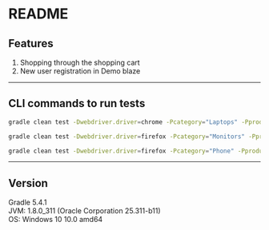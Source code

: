 # README

## Features
1. Shopping through the shopping cart
2. New user registration in Demo blaze
------------------------------------------------------------
## CLI commands to run tests

```bash 
gradle clean test -Dwebdriver.driver=chrome -Pcategory="Laptops" -Pproduct="Dell i7"
```
```bash 
gradle clean test -Dwebdriver.driver=firefox -Pcategory="Monitors" -Pproduct="ASUS"
```
```bash 
gradle clean test -Dwebdriver.driver=firefox -Pcategory="Phone" -Pproduct="Sony xperia"
```
------------------------------------------------------------
## Version

Gradle 5.4.1  
JVM:          1.8.0_311 (Oracle Corporation 25.311-b11)  
OS:           Windows 10 10.0 amd64  
